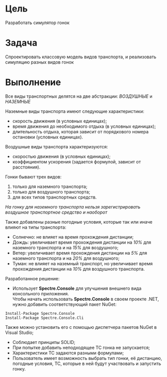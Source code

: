 # Цель
Разработать симулятор гонок
# Задача
Спроектировать классовую модель видов транспорта, и реализовать симуляцию разных видов гонок
# Выполнение
Все виды транспортных делятся на две абстракции: *ВОЗДУШНЫЕ* и *НАЗЕМНЫЕ*

Наземные виды транспорта имеют следующие характеристики:
- скорость движения (в условных единицах);
- время движения до необходимого отдыха (в условных единицах);
- длительность отдыха, которая зависит от порядкового номера остановки (условных единицах).

Воздушные виды транспорта характеризуются:
- скоростью движения (в условных единицах);
- коэффициентом ускорения (задается формулой, зависит от расстояния).

Гонки бывают трех видов:
1. только для наземного транспорта;
2. только для воздушного транспорта;
3. для всех типов транспортных средств.

*На гонку для наземного транспорта нельзя зарегистрировать воздушное транспортное средство и наоборот*

Также добавлены разные погодные условия, которые так или иначе влияют на типы транспорта:
- Солнечно: не влияет на время прохождения дистанции;
- Дождь: увеличивает время прохождения дистанции на *10%* для наземного транспорта и на *15%* для воздушного;
- Ветер: увеличивает время прохождения дистанции на *5%* для наземного транспорта и на *20%* для воздушного;
- Туман: не влияет на наземный транспорт, но увеличивает время прохождения дистанции на *10%* для воздушного транспорта.

Разработанное решение:
- Использует **Spectre.Console** для улучшения внешнего вида консольного приложения.  
Чтобы начать использовать **Spectre.Console** в своем проекте .NET, нужно добавить соответствующий пакет NuGet:

```
Install-Package Spectre.Console
Install-Package Spectre.Console.Cli
```

Также можно установить его с помощью диспетчера пакетов NuGet в Visual Studio;
- Соблюдает принципы SOLID;
- При попытке добавить неподходящее ТС гонка не запускается;
- Характеристики ТС задаются разными формулами;
- Пользователь имеет возможность выбрать тип гонки, её дистанцию, погодные условия, ТС, которые в ней будут участвовать и запустить гонку.

